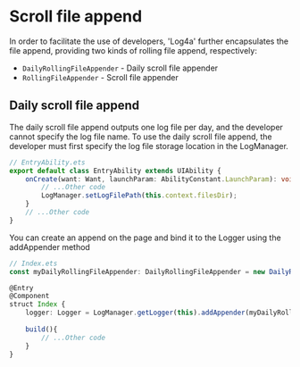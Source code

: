 # Scroll file append

In order to facilitate the use of developers, 'Log4a' further encapsulates the file append, providing two kinds of rolling file append, respectively:

- `DailyRollingFileAppender` - Daily scroll file appender
- `RollingFileAppender` - Scroll file appender

## Daily scroll file append

The daily scroll file append outputs one log file per day, and the developer cannot specify the log file name. To use the daily scroll file append, the developer must first specify the log file storage location in the LogManager.

```ts
// EntryAbility.ets
export default class EntryAbility extends UIAbility {
    onCreate(want: Want, launchParam: AbilityConstant.LaunchParam): void {
        // ...Other code
        LogManager.setLogFilePath(this.context.filesDir);
    }
    // ...Other code
}
```

You can create an append on the page and bind it to the Logger using the addAppender method

```ts
// Index.ets
const myDailyRollingFileAppender: DailyRollingFileAppender = new DailyRollingFileAppender('main', Level.ALL, true);

@Entry
@Component
struct Index {
    logger: Logger = LogManager.getLogger(this).addAppender(myDailyRollingFileAppender);
    
    build(){
        // ...Other code
    }
}
```